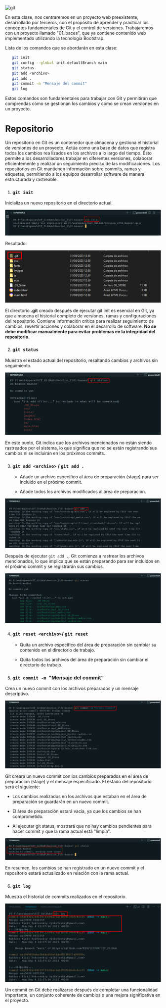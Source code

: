 ![git](https://git-scm.com/images/logos/1color-darkbg@2x.png)

En esta clase, nos centraremos en un proyecto web preexistente, desarrollado por terceros, con el propósito de aprender y practicar los conceptos fundamentales de Git y el control de versiones. Trabajaremos con un proyecto llamado "01_baces", que ya contiene contenido web implementado utilizando la tecnología Bootstrap.

 Lista de los comandos que se abordarán en esta clase:
 ```bash
    git init
    git config --global init.defaultBranch main
    git status
    git add <archivo>
    git add .
    git commit -m "Mensaje del commit"
    git log
 
 ```

Estos comandos son fundamentales para trabajar con Git y permitirán que comprendas cómo se gestionan los cambios y cómo se crean versiones en un proyecto.


# Repositorio
Un repositorio en Git es un contenedor que almacena y gestiona el historial de versiones de un proyecto. Actúa como una base de datos que registra todos los cambios rea
lizados en los archivos a lo largo del tiempo. Esto permite a los desarrolladores trabajar en diferentes versiones, colaborar eficientemente y realizar un seguimiento preciso de las modificaciones. Los repositorios en Git mantienen información sobre commits, ramas y etiquetas, permitiendo a los equipos desarrollar software de manera estructurada y rastreable.

1. ###  `git init`
Inicializa un nuevo repositorio en el directorio actual.

![gitInit](/img/gitInitTerminal.png)

Resultado:

![gitInit](/img/gitInitResultado.png)

El directorio **.git** creado después de ejecutar git init es esencial en Git, ya que almacena el historial completo de versiones, ramas y configuraciones del repositorio. Contiene información crítica para realizar seguimiento de cambios, revertir acciones y colaborar en el desarrollo de software. **No se debe modificar manualmente para evitar problemas en la integridad del repositorio.**

2. ### `git status`
 Muestra el estado actual del repositorio, resaltando cambios y archivos sin seguimiento.

![gitInit](/img/gitStatusTerminal.png)

En este punto, Git indica que los archivos mencionados no están siendo rastreados por el sistema, lo que significa que no se están registrando sus cambios ni se incluirán en los próximos commits.

3. ### `git add <archivo>` / `git add .`
    * Añade un archivo específico al área de preparación (stage) para ser incluido en el próximo commit.

     * Añade todos los archivos modificados al área de preparación.

![gitAddPunto](/img/gitAddPunto.png)

Después de ejecutar `git add .`, Git comienza a rastrear los archivos mencionados, lo que implica que se están preparando para ser incluidos en el próximo commit y se registrarán sus cambios.

![gitStatusSeguimiento](/img/gitStatusTerminalSeguimiento.png)

4. ### `git reset <archivo>`/ `git reset`
    *  Quita un archivo específico del área de preparación sin cambiar su contenido en el directorio de trabajo.

    * Quita todos los archivos del área de preparación sin cambiar el directorio de trabajo. 

5. ### `git commit -m `"Mensaje del commit"
 Crea un nuevo commit con los archivos preparados y un mensaje descriptivo.

 ![gitCommit](/img/gitCommit-m.png)

  Git creará un nuevo commit con los cambios preparados en el área de preparación (stage) y el mensaje especificado. El estado del repositorio será el siguiente:

* Los cambios realizados en los archivos que estaban en el área de preparación se guardarán en un nuevo commit.

* El área de preparación estará vacía, ya que los cambios se han comprometido.

* Al ejecutar git status, mostrará que no hay cambios pendientes para hacer commit y que la rama actual está "limpia".

 ![gitCommit](/img/gitCommit-mStatus.png)

En resumen, los cambios se han registrado en un nuevo commit y el repositorio estará actualizado en relación con la rama actual.

6. ### `git log`
 Muestra el historial de commits realizados en el repositorio.

 ![gitLog](/img/gitLog.png)

Un commit en Git debe realizarse después de completar una funcionalidad importante, un conjunto coherente de cambios o una mejora significativa en el proyecto.
